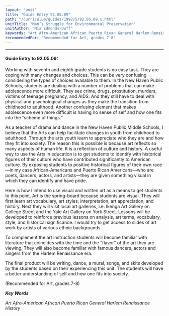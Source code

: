 ```yaml
---
layout: "unit"
title: "Guide Entry 92.05.09"
path: "/curriculum/guides/1992/5/92.05.09.x.html"
unitTitle: "Man’s Struggle for Environmental Preservation"
unitAuthor: "Mia Edmonds-Duff"
keywords: "Art Afro-American African Puerto Rican General Harlem Renaissance History"
recommendedFor: "Recommended for Art, grades 7-8"
---
```

<body>
<hr/>
<h4>
Guide Entry to 92.05.09:
</h4>
Working with seventh and eighth grade students is no easy task. They are coping with many changes and choices. This can be very confusing considering the types of choices available to them. In the New Haven Public Schools, students are dealing with a number of problems that can make adolescence more difficult. They see crime, drugs, prostitution, murders, victims of teenage pregnancy, and AIDS. And they still have to deal with physical and psychological changes as they make the transition from childhood to adulthood. Another confusing element that makes adolescence even more difficult is having no sense of self and how one fits into the “scheme of things.”
<p>
As a teacher of drama and dance in the New Haven Public Middle Schools, I believe that the Arts can help facilitate changes in youth from childhood to adulthood. Through the arts youth learn to appreciate who they are and how they fit into society. The reason this is possible is because art reflects so many aspects of human life. It is a reflection of culture and history. A useful way to use the Arts in education is to get students to identify with historical figures of their culture who have contributed significantly to American culture. By exposing students to positive historical figures of their own race—in my case African-Americans and Puerto Rican Americans—who are poets, dancers, actors, and artists—they are given something visual in which they can identify and have pride.
</p>
<p>
Here is how I intend to use visual and written art as a means to get students to this point. Art is the spring-board because students are visual. They will first learn art vocabulary, art styles, interpretation, art appreciation, and history. Next they will visit local art galleries, i.e. Ikenga Art Gallery on College Street and the Yale Art Gallery on York Street. Lessons will be developed to reinforce previous lessons on analysis, art terms, vocabulary, style, and historical significance. I would try to get access to slides of art work by artists of various ethnic backgrounds.
</p>
<p>
To complement the art instruction students will become familiar with literature that coincides with the time and the “flavor” of the art they are viewing. They will also become familiar with famous dancers, actors and singers from the Harlem Renaissance era.
</p>
<p>
The final product will be writing, dance, a mural, songs, and skits developed by the students based on their experiencing this unit. The students will have a better understanding of self and how one fits into society.
</p>
<p>
(Recommended for Art, grades 7-8)
</p>
<p>
<b>
<i>
Key Words
</i>
</b>
<br/>
</p>
<p>
<i>
Art Afro-American African Puerto Rican General Harlem Renaissance History
</i>
</p>
</body>